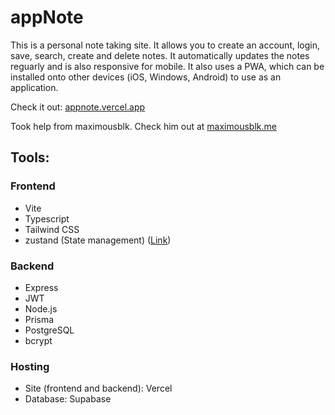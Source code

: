 # appNote

This is a personal note taking site. It allows you to create an account, login, save, search, create and delete notes. It automatically updates the notes reguarly and is also responsive for mobile. It also uses a PWA, which can be installed onto other devices (iOS, Windows, Android) to use as an application.

Check it out: [appnote.vercel.app](https://appnote.vercel.app)

Took help from maximousblk. Check him out at [maximousblk.me](https://maximousblk.me)

## Tools:

### Frontend

- Vite
- Typescript
- Tailwind CSS
- zustand (State management) ([Link](https://github.com/pmndrs/zustand))

### Backend

- Express
- JWT
- Node.js
- Prisma
- PostgreSQL
- bcrypt

### Hosting

- Site (frontend and backend): Vercel
- Database: Supabase
